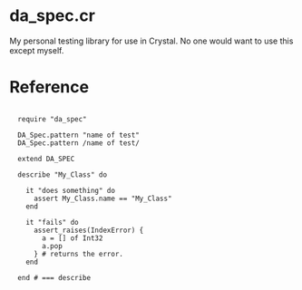 
da\_spec.cr
===========

My personal testing library for use in Crystal.
No one would want to use this except myself.


Reference
==========

```crystal

  require "da_spec"

  DA_Spec.pattern "name of test"
  DA_Spec.pattern /name of test/

  extend DA_SPEC

  describe "My_Class" do

    it "does something" do
      assert My_Class.name == "My_Class"
    end

    it "fails" do
      assert_raises(IndexError) {
        a = [] of Int32
        a.pop
      } # returns the error.
    end

  end # === describe
```

